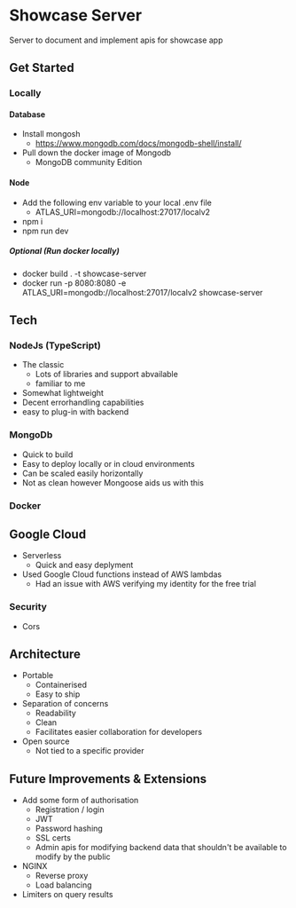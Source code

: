 # Showcase Server

Server to document and implement apis for showcase app

## Get Started

### Locally

#### Database

* Install mongosh
    * https://www.mongodb.com/docs/mongodb-shell/install/
* Pull down the docker image of Mongodb
    * MongoDB community Edition




#### Node

* Add the following env variable to your local .env file
    * ATLAS_URI=mongodb://localhost:27017/localv2
* npm i
* npm run dev

##### Optional (Run docker locally)
* docker build . -t showcase-server
* docker run -p 8080:8080 -e ATLAS_URI=mongodb://localhost:27017/localv2 showcase-server



## Tech

### NodeJs (TypeScript)

* The classic
    * Lots of libraries and support abvailable
    * familiar to me
* Somewhat lightweight
* Decent errorhandling capabilities
* easy to plug-in with backend

### MongoDb

* Quick to build
* Easy to deploy locally or in cloud environments
* Can be scaled easily horizontally
* Not as clean however Mongoose aids us with this

### Docker

## Google Cloud
* Serverless
    * Quick and easy deplyment 
* Used Google Cloud functions instead of AWS lambdas
    * Had an issue with AWS verifying my identity for the free trial

### Security
* Cors


## Architecture

* Portable
    * Containerised
    * Easy to ship 
* Separation of concerns
    * Readability
    * Clean
    * Facilitates easier collaboration for developers 
* Open source
    * Not tied to a specific provider

## Future Improvements & Extensions

* Add some form of authorisation
    * Registration / login
    * JWT
    * Password hashing
    * SSL certs
    * Admin apis for modifying backend data that shouldn't be available to modify by the public
* NGINX
    * Reverse proxy
    * Load balancing
* Limiters on query results
